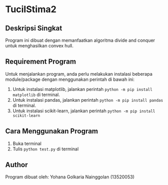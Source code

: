 # TucilStima2

## Deskripsi Singkat
Program ini dibuat dengan memanfaatkan algoritma divide and conquer untuk menghasilkan convex hull.

## Requirement Program
Untuk menjalankan program, anda perlu melakukan instalasi beberapa module/package dengan menggunakan perintah di bawah ini:
1. Untuk instalasi matplotlib, jalankan perintah `python -m pip install matplotlib` di terminal.
2. Untuk instalasi pandas, jalankan perintah `python -m pip install pandas` di terminal.
3. Untuk instalasi scikit-learn, jalankan perintah `python -m pip install scikit-learn`

## Cara Menggunakan Program
1. Buka terminal
2. Tulis `python test.py` di terminal

## Author
Program dibuat oleh:
Yohana Golkaria Nainggolan (13520053)